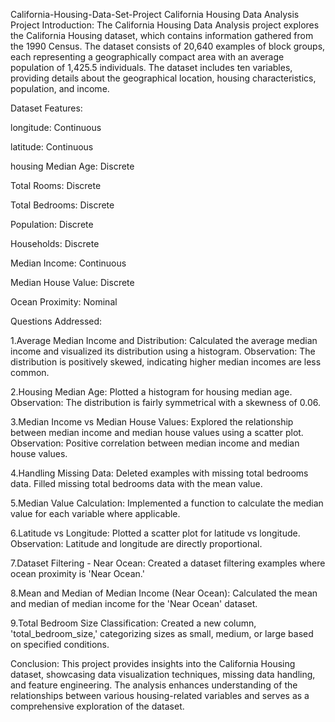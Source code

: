 California-Housing-Data-Set-Project
California Housing Data Analysis Project Introduction: The California Housing Data Analysis project explores the California Housing dataset, which contains information gathered from the 1990 Census. The dataset consists of 20,640 examples of block groups, each representing a geographically compact area with an average population of 1,425.5 individuals. The dataset includes ten variables, providing details about the geographical location, housing characteristics, population, and income.

Dataset Features:

longitude: Continuous

latitude: Continuous

housing Median Age: Discrete

Total Rooms: Discrete

Total Bedrooms: Discrete

Population: Discrete

Households: Discrete

Median Income: Continuous

Median House Value: Discrete

Ocean Proximity: Nominal

Questions Addressed:

1.Average Median Income and Distribution: Calculated the average median income and visualized its distribution using a histogram. Observation: The distribution is positively skewed, indicating higher median incomes are less common.

2.Housing Median Age: Plotted a histogram for housing median age. Observation: The distribution is fairly symmetrical with a skewness of 0.06.

3.Median Income vs Median House Values: Explored the relationship between median income and median house values using a scatter plot. Observation: Positive correlation between median income and median house values.

4.Handling Missing Data: Deleted examples with missing total bedrooms data. Filled missing total bedrooms data with the mean value.

5.Median Value Calculation: Implemented a function to calculate the median value for each variable where applicable.

6.Latitude vs Longitude: Plotted a scatter plot for latitude vs longitude. Observation: Latitude and longitude are directly proportional.

7.Dataset Filtering - Near Ocean: Created a dataset filtering examples where ocean proximity is 'Near Ocean.'

8.Mean and Median of Median Income (Near Ocean): Calculated the mean and median of median income for the 'Near Ocean' dataset.

9.Total Bedroom Size Classification: Created a new column, 'total_bedroom_size,' categorizing sizes as small, medium, or large based on specified conditions.

Conclusion: This project provides insights into the California Housing dataset, showcasing data visualization techniques, missing data handling, and feature engineering. The analysis enhances understanding of the relationships between various housing-related variables and serves as a comprehensive exploration of the dataset.
